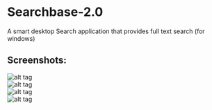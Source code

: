 # Searchbase-2.0       
A smart desktop Search application that provides full text search (for windows)     
## Screenshots:    

![alt tag](https://raw.githubusercontent.com/yugrocks/Searchbase-2.0/master/Sbase1.png)    
![alt tag](https://raw.githubusercontent.com/yugrocks/Searchbase-2.0/master/Sbase2.png)    
![alt tag](https://raw.githubusercontent.com/yugrocks/Searchbase-2.0/master/Sbase3.png)    
![alt tag](https://raw.githubusercontent.com/yugrocks/Searchbase-2.0/master/sbase4.png)    
